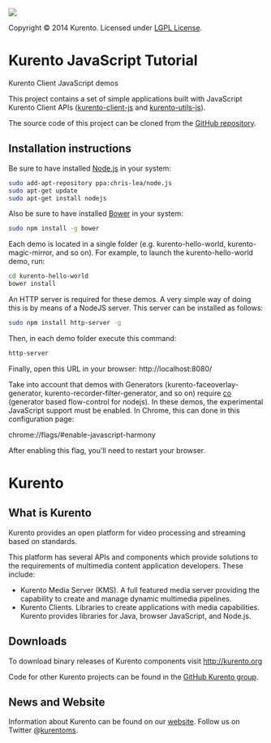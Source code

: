 [![][KurentoImage]][website]

Copyright © 2014 Kurento. Licensed under [LGPL License].

Kurento JavaScript Tutorial
===========================
Kurento Client JavaScript demos

This project contains a set of simple applications built with JavaScript
Kurento Client APIs ([kurento-client-js] and [kurento-utils-js]).

The source code of this project can be cloned from the [GitHub repository].

Installation instructions
-------------------------

Be sure to have installed [Node.js] in your system:

```bash
sudo add-apt-repository ppa:chris-lea/node.js
sudo apt-get update
sudo apt-get install nodejs
```

Also be sure to have installed [Bower] in your system:

```bash
sudo npm install -g bower
```

Each demo is located in a single folder (e.g. kurento-hello-world,
kurento-magic-mirror, and so on). For example, to launch the kurento-hello-world
demo, run:

```bash
cd kurento-hello-world
bower install
```

An HTTP server is required for these demos. A very simple way of doing this is
by means of a NodeJS server. This server can be installed as follows:

```bash
sudo npm install http-server -g
```

Then, in each demo folder execute this command:

```bash
http-server
```

Finally, open this URL in your browser: http://localhost:8080/

Take into account that demos with Generators (kurento-faceoverlay-generator,
kurento-recorder-filter-generator, and so on) require [co] (generator based
flow-control for nodejs). In these demos, the experimental JavaScript
support must be enabled. In Chrome, this can done in this configuration page:

chrome://flags/#enable-javascript-harmony

After enabling this flag, you'll need to restart your browser.


Kurento
=======

What is Kurento
---------------
Kurento provides an open platform for video processing and streaming based on
standards.

This platform has several APIs and components which provide solutions to the
requirements of multimedia content application developers. These include:

  * Kurento Media Server (KMS). A full featured media server providing
    the capability to create and manage dynamic multimedia pipelines.
  * Kurento Clients. Libraries to create applications with media
    capabilities. Kurento provides libraries for Java, browser JavaScript,
    and Node.js.

Downloads
---------
To download binary releases of Kurento components visit http://kurento.org

Code for other Kurento projects can be found in the [GitHub Kurento group].

News and Website
----------------
Information about Kurento can be found on our [website].
Follow us on Twitter @[kurentoms].

[Bower]: http://bower.io
[co]: https://github.com/visionmedia/co
[GitHub Kurento group]: https://github.com/kurento
[GitHub repository]: https://github.com/Kurento/kurento-tutorial-js
[KurentoImage]: https://secure.gravatar.com/avatar/21a2a12c56b2a91c8918d5779f1778bf?s=120
[kurentoms]: http://twitter.com/kurentoms
[kurento-client-js]: https://github.com/Kurento/kurento-client-js
[kurento-utils-js]: https://github.com/Kurento/kurento-utils-js
[LGPL License]: http://www.gnu.org/licenses/lgpl-2.1.html
[Node.js]: http://nodejs.org/
[website]: http://kurento.org
